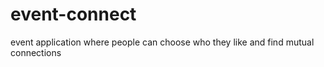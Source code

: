 # event-connect
event application where people can choose who they like and find mutual connections
